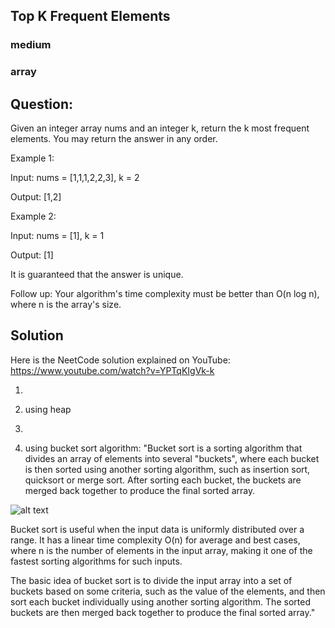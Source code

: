 ##  Top K Frequent Elements
### medium
### array

## Question: 

Given an integer array nums and an integer k, return the k most frequent elements.
You may return the answer in any order.

Example 1:

Input: nums = [1,1,1,2,2,3], k = 2

Output: [1,2]



Example 2:

Input: nums = [1], k = 1

Output: [1]


It is guaranteed that the answer is unique.
 

Follow up: Your algorithm's time complexity must be better than O(n log n), where n is the array's size.

## Solution

Here is the NeetCode solution explained on YouTube: https://www.youtube.com/watch?v=YPTqKIgVk-k

1)

2) using heap
3) 
4) using bucket sort algorithm: "Bucket sort is a sorting algorithm that divides an array of elements into several "buckets", where each bucket is then sorted using another sorting algorithm, such as insertion sort, quicksort or merge sort. After sorting each bucket, the buckets are merged back together to produce the final sorted array.

![alt text]([http://url/to/img.png](https://github.com/farnoosh27/LeetCode-Solutions/blob/main/347_TopKfrequentelements/Screenshot%202023-04-08%20at%207.10.34%20PM.png))


Bucket sort is useful when the input data is uniformly distributed over a range. It has a linear time complexity O(n) for average and best cases, where n is the number of elements in the input array, making it one of the fastest sorting algorithms for such inputs.

The basic idea of bucket sort is to divide the input array into a set of buckets based on some criteria, such as the value of the elements, and then sort each bucket individually using another sorting algorithm. The sorted buckets are then merged back together to produce the final sorted array."


